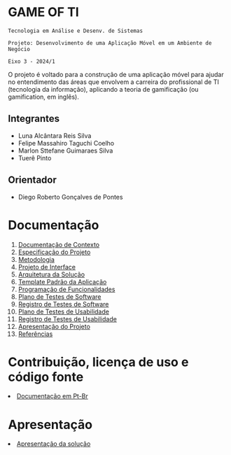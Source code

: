 # GAME OF TI

`Tecnologia em Análise e Desenv. de Sistemas`

`Projeto: Desenvolvimento de uma Aplicação Móvel em um Ambiente de Negócio`

`Eixo 3 - 2024/1`

O projeto é voltado para a construção de uma aplicação móvel para ajudar no entendimento das áreas que envolvem a carreira do profissional de TI (tecnologia da informação), aplicando a teoria de gamificação (ou gamification, em inglês).

## Integrantes

* Luna Alcântara Reis Silva
* Felipe Massahiro Taguchi Coelho
* Marlon Sttefane Guimaraes Silva
* Tuerê Pinto

## Orientador

* Diego Roberto Gonçalves de Pontes

# Documentação

<ol>
<li><a href="docs/01-Documentação de Contexto.md"> Documentação de Contexto</a></li>
<li><a href="docs/02-Especificação do Projeto.md"> Especificação do Projeto</a></li>
<li><a href="docs/03-Metodologia.md"> Metodologia</a></li>
<li><a href="docs/04-Projeto de Interface.md"> Projeto de Interface</a></li>
<li><a href="docs/05-Arquitetura da Solução.md"> Arquitetura da Solução</a></li>
<li><a href="docs/06-Template Padrão da Aplicação.md"> Template Padrão da Aplicação</a></li>
<li><a href="docs/07-Programação de Funcionalidades.md"> Programação de Funcionalidades</a></li>
<li><a href="docs/08-Plano de Testes de Software.md"> Plano de Testes de Software</a></li>
<li><a href="docs/09-Registro de Testes de Software.md"> Registro de Testes de Software</a></li>
<li><a href="docs/10-Plano de Testes de Usabilidade.md"> Plano de Testes de Usabilidade</a></li>
<li><a href="docs/11-Registro de Testes de Usabilidade.md"> Registro de Testes de Usabilidade</a></li>
<li><a href="docs/12-Apresentação do Projeto.md"> Apresentação do Projeto</a></li>
<li><a href="docs/13-Referências.md"> Referências</a></li>
</ol>

# Contribuição, licença de uso e código fonte

<li><a href="src/README.md">Documentação em Pt-Br</a></li>

# Apresentação

<li><a href="presentation/README.md"> Apresentação da solução</a></li>
